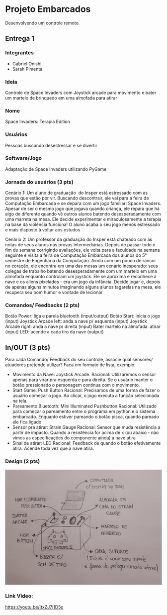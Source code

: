 # Projeto Embarcados

Desenvolvendo um controle remoto.

## Entrega 1

### Integrantes

- Gabriel Onishi
- Sarah Pimenta

### Ideia

Controle de Space Invaders com Joystick arcade para movimento e bater um martelo de brinquedo em uma almofada para atirar

### Nome

Space Invaders: Terapia Edition

### Usuários 

Pessoas buscando desestressar e se divertir

### Software/Jogo 

Adaptação de Space Invaders utilizando PyGame

### Jornada do usuários (3 pts)

Cenário 1:
Um aluno de graduação  do Insper está estressado com as provas que estão por vir. Buscando descontrair, ele vai para a feira de Computação Embarcada e se depara com um jogo familiar: Space Invaders. Apesar de ser o mesmo jogo que jogava quando criança, ele repara que há algo de diferente quando vê outros alunos batendo desesperadamente com uma marreta na mesa. Ele decide experimentar e miraculosamente a terapia na base da violência funciona! O aluno acaba o seu jogo menos estressado e mais disposto à voltar aos estudos

Cenário 2:
Um professor da graduação do Insper está chateado com as notas de seus alunos nas provas intermediárias. Depois de passar todo o fim de semana corrigindo avaliações, ele volta para a faculdade na semana seguinte e visita a feira de Computação Embarcada dos alunos do 5° semestre de Engenharia da Computação. Ainda com um pouco de rancor no coração, ele encontra em uma das mesas um cenário inesperado: seus colegas de trabalho batendo desesperadamente com um martelo em uma almofada enquanto controlam um joystick. Ele se aproxima e reconhece a nave e os aliens pixelados - era um jogo da infância. Decide jogar e, depois de apenas alguns minutos imaginando alguns alunos tagarelas na mesa, ele recupera seu bom humor e vontade de lecionar

### Comandos/ Feedbacks (2 pts)

Botão Power: liga e pareia bluetooth (input/output)
Botão Start: inicia o jogo (input)
Joystick Arcade left: anda a nave p/ esquerda (input)
Joystick Arcade right: anda a nave p/ direita (input)
Bater martelo na almofada: atirar (input)
LED: acende a cada tiro da nave (output)

## In/OUT (3 pts)

Para cada Comando/ Feedback do seu controle, associe qual sensores/ atuadores pretende utilizar? Faca em formato de lista, exemplo:

- Movimento da Nave: Joystick Arcade.
Racional: Utilizaremos o sensor apenas para virar pra esquerda e para direita. Se o usuário manter o botão pressionado o personagem continua com o movimento.
- Start Game: Push Button
Racional: Precisamos de uma forma de fazer o usuário começar o jogo. Ao clicar, o jogo executa a função selecionada na tela.
- Pareamento Bluetooth: Mini Illuminated Pushbutton
Racional: Utilizado para começar o pareamento entre o programa em python e o sistema embarcado. Enquanto estiver pareando o botão pisca, quando pareado ele fica ligado
- Sensor pra atirar: Strain Gauge
Racional: Sensor que muda resistência a partir de impacto. Quando a resistência for acima de x (ou abaixo - não vimos as especificações do componente ainda) a nave atira
- Sinal de atirar: LED
Racional: Feedback de quando o botão efetivamente atira. Acende toda vez que a nave atira.



### Design (2 pts)

![](esboco.png)


### Link Vídeo:
https://youtu.be/ItxZJ7i1D5o
